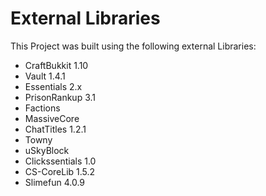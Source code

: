 # External Libraries

This Project was built using the following external Libraries:

* CraftBukkit 1.10
* Vault 1.4.1
* Essentials 2.x
* PrisonRankup 3.1
* Factions
* MassiveCore
* ChatTitles 1.2.1
* Towny
* uSkyBlock
* Clickssentials 1.0
* CS-CoreLib 1.5.2
* Slimefun 4.0.9